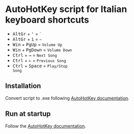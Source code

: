 # AutoHotKey script for Italian keyboard shortcuts

* <kbd>AltGr</kbd> + <kbd>'</kbd> = <code>\`</code>
* <kbd>AltGr</kbd> + <kbd>ì</kbd> = <code>~</code>
* <kbd>Win</kbd> + <kbd>PgUp</kbd> = <code>Volume Up</code>
* <kbd>Win</kbd> + <kbd>PgDown</kbd> = <code>Volume Down</code>
* <kbd>Ctrl</kbd> + <kbd>&#8594;</kbd> = <code>Next Song</code>
* <kbd>Ctrl</kbd> + <kbd>&#8592;</kbd> = <code>Previous Song</code>
* <kbd>Ctrl</kbd> + <kbd>Space</kbd> = <code>Play/Stop Song</code>

## Installation

Convert script to .exe following [AutoHotKey documentation](https://www.autohotkey.com/docs/Scripts.htm#ahk2exe).

## Run at startup

Follow the [AutoHotKey documentation](https://www.autohotkey.com/docs/FAQ.htm#Startup).

